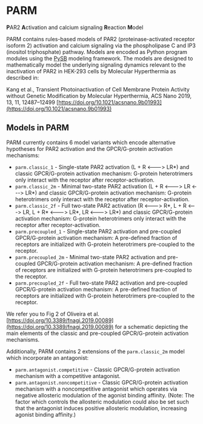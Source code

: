 # PARM
**P**AR2 **A**ctivation and calcium signaling **R**eaction **M**odel

PARM contains rules-based models of PAR2 (proteinase-activated receptor isoform 2) activation and calcium signaling via the phospholipase C and IP3 (inositol triphosphate) pathway. Models are encoded as Python program modules using the [PySB](http://pysb.org/) modeling framework. The models are designed to mathematically model the underlying signaling dynamics relevant to the inactivation of PAR2 in HEK-293 cells by Molecular Hyperthermia as described in:

  Kang et al.,  Transient Photoinactivation of Cell Membrane Protein Activity without Genetic Modification by Molecular Hyperthermia, ACS Nano 2019, 13, 11, 12487–12499 [https://doi.org/10.1021/acsnano.9b01993](https://doi.org/10.1021/acsnano.9b01993)


## Models in PARM
PARM currently contains 6 model variants which encode alternative hypotheses for PAR2 activation and the GPCR/G-protein activation mechanisms:

  * `parm.classic_1` - Single-state PAR2 activation (L + R <---> LR*) and classic GPCR/G-protein activation mechanism: G-protein heterotrimers only interact with the receptor after receptor-activation.
  * `parm.classic_2m` - Minimal two-state PAR2 activation (L + R <---> LR <---> LR*) and classic GPCR/G-protein activation mechanism: G-protein heterotrimers only interact with the receptor after receptor-activation.
  * `parm.classic_2f` - Full two-state PAR2 activation (R <---> R*, L + R <---> LR, L + R* <---> LR*, LR <---> LR*) and classic GPCR/G-protein activation mechanism: G-protein heterotrimers only interact with the receptor after receptor-activation.  
  * `parm.precoupled_1` - Single-state PAR2 activation and pre-coupled GPCR/G-protein activation mechanism: A pre-defined fraction of receptors are initialized with G-protein heterotrimers pre-coupled to the receptor.
  * `parm.precoupled_2m` - Minimal two-state PAR2 activation and pre-coupled GPCR/G-protein activation mechanism: A pre-defined fraction of receptors are initialized with G-protein heterotrimers pre-coupled to the receptor.
  * `parm.precoupled_2f` - Full two-state PAR2 activation and pre-coupled GPCR/G-protein activation mechanism: A pre-defined fraction of receptors are initialized with G-protein heterotrimers pre-coupled to the receptor.

We refer you to Fig 2 of Oliveira et al. [https://doi.org/10.3389/fnagi.2019.00089](https://doi.org/10.3389/fnagi.2019.00089) for a schematic depicting the main elements of the classic and pre-coupled GPCR/G-protein activation mechanisms.

Additionally, PARM contains 2 extensions of the `parm.classic_2m` model which incorporate an antagonist:

  * `parm.antagonist.competitive` - Classic GPCR/G-protein activation mechanism with a competitive antagonist.
  * `parm.antagonist.noncompetitive` - Classic GPCR/G-protein activation mechanism with a noncompetitive antagonist which operates via negative allosteric modulation of the agonist binding affinity. (Note: The factor which controls the allosteric modulation could also be set such that the antagonist induces positive allosteric modulation, increasing agonist binding affinity.)
